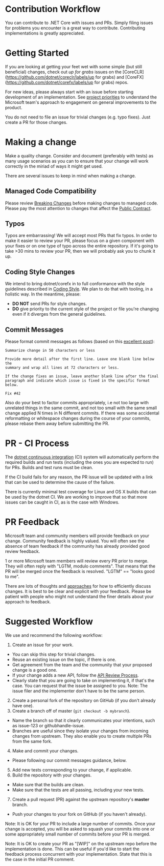 Contribution Workflow
=====================

You can contribute to .NET Core with issues and PRs. Simply filing issues for problems you encounter is a great way to contribute. Contributing implementations is greatly appreciated.

Getting Started
===============

If you are looking at getting your feet wet with some simple (but still beneficial) changes, check out _up for grabs_ issues on the [CoreCLR](https://github.com/dotnet/coreclr/labels/up for grabs) and [CoreFX](https://github.com/dotnet/corefx/labels/up for grabs) repos. 

For new ideas, please always start with an issue before starting development of an implementation. See [project priorities](project-priorities.md) to understand the Microsoft team's approach to engagement on general improvements to the product.

You do not need to file an issue for trivial changes (e.g. typo fixes). Just create a PR for those changes.

Making a change
===============

Make a quality change. Consider and document (preferably with tests) as many usage scenarios as you can to ensure that your change will work correctly in the miriad of ways it might get used.

There are several issues to keep in mind when making a change.

Managed Code Compatibility
--------------------------
Please review [Breaking Changes](https://github.com/dotnet/corefx/blob/master/Documentation/coding-guidelines/breaking-changes.md) before making changes to managed code. Please pay the most attention to changes that affect the [Public Contract](https://github.com/dotnet/corefx/blob/master/Documentation/coding-guidelines/breaking-changes.md#bucket-1-public-contract).

Typos
-----
Typos are embarrassing! We will accept most PRs that fix typos. In order to make it easier to review your PR, please focus on a given component with your fixes or on one type of typo across the entire repository. If it's going to take >30 mins to review your PR, then we will probably ask you to chunk it up.

Coding Style Changes
--------------------

We intend to bring dotnet/corefx in to full conformance with the style guidelines described in [Coding Style](https://github.com/dotnet/corefx/blob/master/Documentation/coding-style.md). We plan to do that with tooling, in a holistic way. In the meantime, please:

* **DO NOT** send PRs for style changes. 
* **DO** give priority to the current style of the project or file you're changing even if it diverges from the general guidelines.

Commit Messages
---------------

Please format commit messages as follows (based on this [excellent post](http://tbaggery.com/2008/04/19/a-note-about-git-commit-messages.html)):

```
Summarize change in 50 characters or less

Provide more detail after the first line. Leave one blank line below the
summary and wrap all lines at 72 characters or less.

If the change fixes an issue, leave another blank line after the final
paragraph and indicate which issue is fixed in the specific format
below.

Fix #42
```

Also do your best to factor commits appropriately, i.e not too large with unrelated
things in the same commit, and not too small with the same small change applied N
times in N different commits. If there was some accidental reformatting or whitespace
changes during the course of your commits, please rebase them away before submitting
the PR.

PR - CI Process
===============

The [dotnet continuous integration](http://dotnet-ci.cloudapp.net/) (CI) system will automatically perform the required builds and run tests (including the ones you are expected to run) for PRs. Builds and test runs must be clean.

If the CI build fails for any reason, the PR issue will be updated with a link that can be used to determine the cause of the failure.

There is currently minimal test coverage for Linux and OS X builds that can be used by the dotnet CI. We are working to improve that so that more issues can be caught in CI, as is the case with Windows.

PR Feedback
===========

Microsoft team and community members will provide feedback on your change. Community feedback is highly valued. You will often see the absence of team feedback if the community has already provided good review feedback. 

1 or more Microsoft team members will review every PR prior to merge. They will often reply with "LGTM, modulo comments". That means that the PR will be merged once the feedback is resolved. "LGTM" == "looks good to me".

There are lots of thoughts and [approaches](https://github.com/antlr/antlr4-cpp/blob/master/CONTRIBUTING.md#emoji) for how to efficiently discuss changes. It is best to be clear and explicit with your feedback. Please be patient with people who might not understand the finer details about your approach to feedback.

Suggested Workflow
==================

We use and recommend the following workflow:

1. Create an issue for your work. 
  - You can skip this step for trivial changes.
  - Reuse an existing issue on the topic, if there is one.
  - Get agreement from the team and the community that your proposed change is a good one.
  - If your change adds a new API, follow the [API Review Process](https://github.com/dotnet/corefx/blob/master/Documentation/project-docs/api-review-process.md). 
  - Clearly state that you are going to take on implementing it, if that's the case. You can request that the issue be assigned to you. Note: The issue filer and the implementer don't have to be the same person.
2. Create a personal fork of the repository on GitHub (if you don't already have one).
3. Create a branch off of master (`git checkout -b mybranch`). 
  - Name the branch so that it clearly communicates your intentions, such as issue-123 or githubhandle-issue. 
  - Branches are useful since they isolate your changes from incoming changes from upstream. They also enable you to create multiple PRs from the same fork.
4. Make and commit your changes.
  - Please following our commit messages guidance, below.
5. Add new tests corresponding to your change, if applicable.
6. Build the repository with your changes.
  - Make sure that the builds are clean.
  - Make sure that the tests are all passing, including your new tests.
7. Create a pull request (PR) against the upstream repository's **master** branch.
  - Push your changes to your fork on GitHub (if you haven't already).

Note: It is OK for your PR to include a large number of commits. Once your change is accepted, you will be asked to squash your commits into one or some appropriately small number of commits before your PR is merged.

Note: It is OK to create your PR as "[WIP]" on the upstream repo before the implementation is done. This can be useful if you'd like to start the feedback process concurrent with your implementation. State that this is the case in the initial PR comment.
